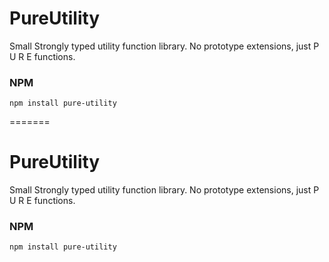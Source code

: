 # PureUtility
Small Strongly typed utility function library. No prototype extensions, just P U R E functions.


### NPM

`npm install pure-utility`

=======
# PureUtility
Small Strongly typed utility function library. No prototype extensions, just P U R E functions.


### NPM

`npm install pure-utility`
